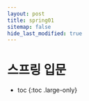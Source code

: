 ```yaml
---
layout: post
title: spring01
sitemap: false
hide_last_modified: true
---
```

# 스프링 입문

* toc
{:toc .large-only}

# 